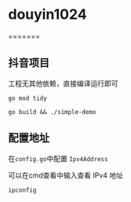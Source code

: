 # douyin1024

=======

## 抖音项目


工程无其他依赖，直接编译运行即可
```shell
go mod tidy
```

```shell
go build && ./simple-demo
```

## 配置地址

在`config.go`中配置 `Ipv4Address`

可以在cmd查看中输入查看 IPv4 地址

```shell
ipconfig
```

